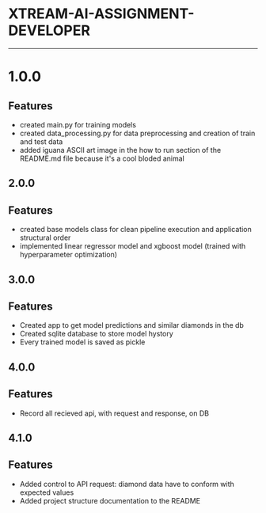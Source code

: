 # XTREAM-AI-ASSIGNMENT-DEVELOPER
- - -
# 1.0.0

## Features
- created main.py for training models
- created data_processing.py for data preprocessing and creation of train and test data
- added iguana ASCII art image in the how to run section of the README.md file because it's a cool bloded animal

## 2.0.0

## Features
- created base models class for clean pipeline execution and application structural order 
- implemented linear regressor model and xgboost model (trained with hyperparameter optimization)

## 3.0.0

## Features
- Created app to get model predictions and similar diamonds in the db
- Created sqlite database to store model hystory
- Every trained model is saved as pickle

## 4.0.0

## Features
- Record all recieved api, with request and response, on DB


## 4.1.0

## Features
- Added control to API request: diamond data have to conform with expected values
- Added project structure documentation to the README
